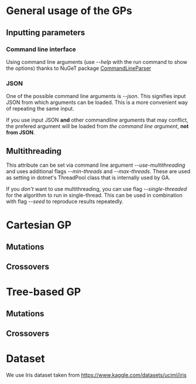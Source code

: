 # General usage of the GPs

## Inputting parameters

### Command line interface
Using command line arguments (use *--help* with the run command to show the options) thanks to NuGeT package [CommandLineParser](https://github.com/commandlineparser/commandline)

### JSON
One of the possible command line arguments is *--json*. This signifies input JSON from which arguments can be loaded. This is a more convenient way of repeating the same input.

If you use input JSON **and** other commandline arguments that may conflict, the prefered argument will be loaded from *the command line argument*, **not from JSON**.

## Multithreading

This attribute can be set via command line argument *--use-multithreading* and uses additional flags *--min-threads* and *--max-threads*. These are used as setting in dotnet's ThreadPool class that is internally used by GA.

If you *don't* want to use multithreading, you can use flag *--single-threaded* for the algorithm to run in single-thread. This can be used in combination with flag *--seed* to reproduce results repeatedly.

# Cartesian GP

## Mutations

## Crossovers

# Tree-based GP

## Mutations

## Crossovers

# Dataset

We use Iris dataset taken from https://www.kaggle.com/datasets/uciml/iris